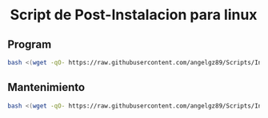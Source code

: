 <h1 align="center">
  <br>Script de Post-Instalacion para linux
</h1>

## Program

```bash
bash <(wget -qO- https://raw.githubusercontent.com/angelgz89/Scripts/Instalaciones/master/program.sh)
```
## Mantenimiento

```bash
bash <(wget -qO- https://raw.githubusercontent.com/angelgz89/Scripts/Instalaciones/master/mantenimiento.sh)
```
